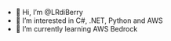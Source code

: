 - 👋 Hi, I’m @LRdiBerry
- 👀 I’m interested in C#, .NET, Python and AWS
- 🌱 I’m currently learning AWS Bedrock


<!---
LRdiBerry/LRdiBerry is a ✨ special ✨ repository because its `README.md` (this file) appears on your GitHub profile.
You can click the Preview link to take a look at your changes.
--->

